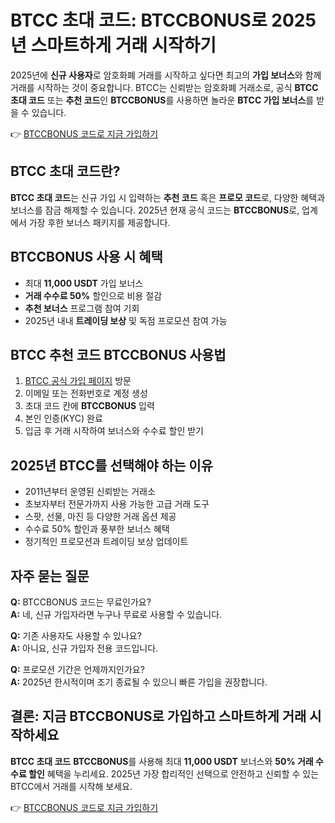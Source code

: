 
<h1>BTCC 초대 코드: BTCCBONUS로 2025년 스마트하게 거래 시작하기</h1>
<p>2025년에 <strong>신규 사용자</strong>로 암호화폐 거래를 시작하고 싶다면 최고의 <strong>가입 보너스</strong>와 함께 거래를 시작하는 것이 중요합니다. BTCC는 신뢰받는 암호화폐 거래소로, 공식 <strong>BTCC 초대 코드</strong> 또는 <strong>추천 코드</strong>인 <strong>BTCCBONUS</strong>를 사용하면 놀라운 <strong>BTCC 가입 보너스</strong>를 받을 수 있습니다.</p>
<p>👉 <a href="https://www.btcc.com/en-US/register?inviteCode=BTCCBONUS&utm_source=kol&kol_link=9303" target="_blank" rel="noopener noreferrer">BTCCBONUS 코드로 지금 가입하기</a></p>
<img src="https://images.mirror-media.xyz/publication-images/PRL-6M0yOdJzklqdBbh-B.png?height=960&amp;width=1920" decoding="async" data-nimg="fill" class="css-xah9so" style="position: absolute; inset: 0px; box-sizing: border-box; padding: 0px; border: none; margin: auto; display: block; width: 0px; height: 0px; min-width: 100%; max-width: 100%; min-height: 100%; max-height: 100%;">
<h2>BTCC 초대 코드란?</h2>
<p><strong>BTCC 초대 코드</strong>는 신규 가입 시 입력하는 <strong>추천 코드</strong> 혹은 <strong>프로모 코드</strong>로, 다양한 혜택과 보너스를 잠금 해제할 수 있습니다. 2025년 현재 공식 코드는 <strong>BTCCBONUS</strong>로, 업계에서 가장 후한 보너스 패키지를 제공합니다.</p>
<h2>BTCCBONUS 사용 시 혜택</h2>
<ul>
<li>최대 <strong>11,000 USDT</strong> 가입 보너스</li>
<li><strong>거래 수수료 50%</strong> 할인으로 비용 절감</li>
<li><strong>추천 보너스</strong> 프로그램 참여 기회</li>
<li>2025년 내내 <strong>트레이딩 보상</strong> 및 독점 프로모션 참여 가능</li>
</ul>
<h2>BTCC 추천 코드 BTCCBONUS 사용법</h2>
<ol>
<li><a href="https://www.btcc.com/en-US/register?inviteCode=BTCCBONUS&utm_source=kol&kol_link=9303" target="_blank" rel="noopener noreferrer">BTCC 공식 가입 페이지</a> 방문</li>
<li>이메일 또는 전화번호로 계정 생성</li>
<li>초대 코드 칸에 <strong>BTCCBONUS</strong> 입력</li>
<li>본인 인증(KYC) 완료</li>
<li>입금 후 거래 시작하여 보너스와 수수료 할인 받기</li>
</ol>
<h2>2025년 BTCC를 선택해야 하는 이유</h2>
<ul>
<li>2011년부터 운영된 신뢰받는 거래소</li>
<li>초보자부터 전문가까지 사용 가능한 고급 거래 도구</li>
<li>스팟, 선물, 마진 등 다양한 거래 옵션 제공</li>
<li>수수료 50% 할인과 풍부한 보너스 혜택</li>
<li>정기적인 프로모션과 트레이딩 보상 업데이트</li>
</ul>
<h2>자주 묻는 질문</h2>
<p><strong>Q:</strong> BTCCBONUS 코드는 무료인가요?<br><strong>A:</strong> 네, 신규 가입자라면 누구나 무료로 사용할 수 있습니다.</p>
<p><strong>Q:</strong> 기존 사용자도 사용할 수 있나요?<br><strong>A:</strong> 아니요, 신규 가입자 전용 코드입니다.</p>
<p><strong>Q:</strong> 프로모션 기간은 언제까지인가요?<br><strong>A:</strong> 2025년 한시적이며 조기 종료될 수 있으니 빠른 가입을 권장합니다.</p>
<h2>결론: 지금 BTCCBONUS로 가입하고 스마트하게 거래 시작하세요</h2>
<p><strong>BTCC 초대 코드</strong> <strong>BTCCBONUS</strong>를 사용해 최대 <strong>11,000 USDT</strong> 보너스와 <strong>50% 거래 수수료 할인</strong> 혜택을 누리세요. 2025년 가장 합리적인 선택으로 안전하고 신뢰할 수 있는 BTCC에서 거래를 시작해 보세요.</p>
<p>👉 <a href="https://www.btcc.com/en-US/register?inviteCode=BTCCBONUS&utm_source=kol&kol_link=9303" target="_blank" rel="noopener noreferrer">BTCCBONUS 코드로 지금 가입하기</a></p>
</body>
</html>
